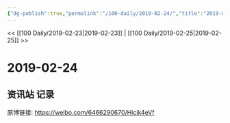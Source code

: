```yaml
---
{"dg-publish":true,"permalink":"/100-daily/2019-02-24/","title":"2019-02-24"}
---
```



<< [[100 Daily/2019-02-23\|2019-02-23]] | [[100 Daily/2019-02-25\|2019-02-25]] >>
# 2019-02-24

## 资讯站 记录

原博链接: https://weibo.com/6466290670/Hicjk4eVf

